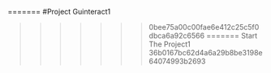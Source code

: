 
=======
#Project Guinteract1

>>>>>>> 0bee75a00c00fae6e412c25c5f0dbca6a92c6566
=======
Start The Project1
>>>>>>> 36b0167bc62d4a6a29b8be3198e64074993b2693
